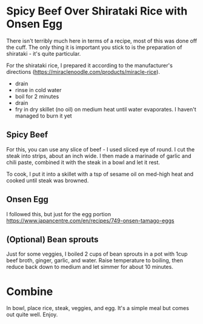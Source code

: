 # Spicy Beef Over Shirataki Rice with Onsen Egg

There isn't terribly much here in terms of a recipe, most of this was done off the cuff. The only thing it is important you stick to
is the preparation of shirataki - it's quite particular.

For the shirataki rice, I prepared it according to the manufacturer's directions (https://miraclenoodle.com/products/miracle-rice).
- drain
- rinse in cold water
- boil for 2 minutes
- drain
- fry in dry skillet (no oil) on medium heat until water evaporates. I haven't managed to burn it yet

## Spicy Beef
For this, you can use any slice of beef - I used sliced eye of round. I cut the steak into strips, about an inch wide.
I then made a marinade of garlic and chili paste, combined it with the steak in a bowl and let it rest.

To cook, I put it into a skillet with a tsp of sesame oil on med-high heat and cooked until steak was browned.

## Onsen Egg
I followed this, but just for the egg portion https://www.japancentre.com/en/recipes/749-onsen-tamago-eggs

## (Optional) Bean sprouts
Just for some veggies, I boiled 2 cups of bean sprouts in a pot with 1cup beef broth, ginger, garlic, and water. 
Raise temperature to boiling, then reduce back down to medium and let simmer for about 10 minutes.

# Combine
In bowl, place rice, steak, veggies, and egg. It's a simple meal but comes out quite well. Enjoy.
